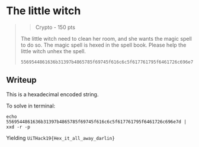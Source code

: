 # The little witch
> >Crypto - 150 pts
>
>The little witch need to clean her room, and she wants the magic spell to do so.
>The magic spell is hexed in the spell book. Please help the little witch unhex the spell.
>```
>5569544861636b31397b4865785f69745f616c6c5f617761795f6461726c696e7d
>```

## Writeup
This is a hexadecimal encoded string. 

To solve in terminal:

`echo 5569544861636b31397b4865785f69745f616c6c5f617761795f6461726c696e7d | xxd -r -p`

Yielding `UiTHack19{Hex_it_all_away_darlin}`
